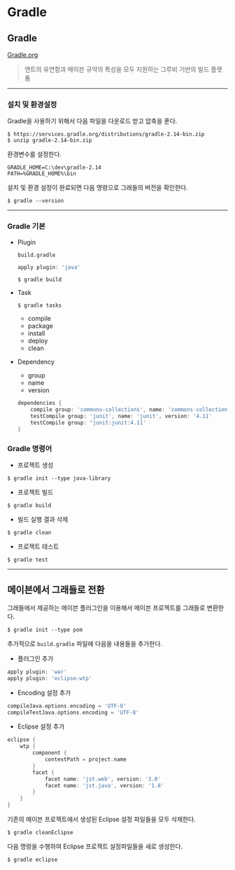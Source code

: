 Gradle
======

Gradle
------

[Gradle.org](gradel.org)

> 앤트의 유연함과 메이븐 규약의 특성을 모두 지원하는 그루비 기반의 빌드 플랫폼

---

### 설치 및 환경설정 

Gradle을 사용하기 위해서 다음 파일을 다운로드 받고 압축을 푼다.

```
$ https://services.gradle.org/distributions/gradle-2.14-bin.zip  
$ unzip gradle-2.14-bin.zip 
```

환경변수를 설정한다.

```
GRADLE_HOME=C:\dev\gradle-2.14
PATH=%GRADLE_HOME%\bin
```

설치 및 환경 설정이 완료되면 다음 명령으로 그래들의 버전을 확인한다.
```
$ gradle --version 
```

---

### Gradle 기본

  * Plugin 

    `build.gradle`
    ```gradle
    apply plugin: 'java'
    ```

    ```
    $ gradle build
    ```

  * Task
    ```
    $ gradle tasks   
    ```

    * compile
    * package
    * install
    * deploy
    * clean

  * Dependency
    * group
    * name
    * version

    ```gradle
    dependencies {
        compile group: 'commons-collections', name: 'commons-collections', version: '3.2'
        testCompile group: 'junit', name: 'junit', version: '4.11'
        testCompile group: "junit:junit:4.11'
    }
    ```

### Gradle 명령어

* 프로젝트 생성 
```
$ gradle init --type java-library
```

* 프로젝트 빌드 
```
$ gradle build 
```

* 빌드 실행 결과 삭제 
```
$ gradle clean 
```

* 프로젝트 테스트 
```
$ gradle test 
```

---

메이븐에서 그래들로 전환
----------------------

그래들에서 제공하는 메이븐 플러그인을 이용해서 메이븐 프로젝트를 그래들로 변환한다.

```
$ gradle init --type pom
```

추가적으로 `build.gradle` 파일에 다음을 내용들을 추가한다.

* 플러그인 추가 

```gradle
apply plugin: 'war'
apply plugin: 'eclipse-wtp'
```

* Encoding 설정 추가

```gradle
compileJava.options.encoding = 'UTF-8'
compileTestJava.options.encoding = 'UTF-8'
```

* Eclipse 설정 추가 
```gradle
eclipse {
    wtp {
        component {
            contextPath = project.name 
        }
        facet {
            facet name: 'jst.web', version: '3.0'
            facet name: 'jst.java', version: '1.8'
        }
    }
}
```

기존의 메이븐 프로젝트에서 생성된 Eclipse 설정 파일들을 모두 삭제한다.
```
$ gradle cleanEclipse
```

다음 명령을 수행하여 Eclipse 프로젝트 설정파일들을 새로 생성한다.
```
$ gradle eclipse
```

